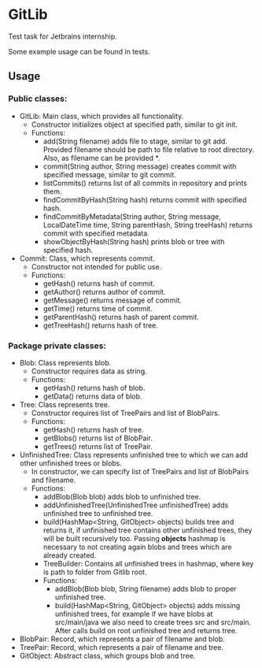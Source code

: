 # GitLib

Test task for Jetbrains internship.

Some example usage can be found in tests.

## Usage

### Public classes:
* GitLib:
    Main class, which provides all functionality.
    * Constructor initializes object at specified path, similar to git init.
    * Functions:
       * add(String filename) adds file to stage, similar to git add. Provided filename should be path to file relative
      to root directory. Also, as filename can be provided *. 
       * commit(String author, String message) creates commit with specified message, similar to git commit.
       * listCommits() returns list of all commits in repository and prints them.
       * findCommitByHash(String hash) returns commit with specified hash.
       * findCommitByMetadata(String author, String message, LocalDateTime time, String parentHash, String treeHash) 
      returns commit with specified metadata.
       * showObjectByHash(String hash) prints blob or tree with specified hash.
* Commit:
    Class, which represents commit.
    * Constructor not intended for public use.
    * Functions:
       * getHash() returns hash of commit.
       * getAuthor() returns author of commit.
       * getMessage() returns message of commit.
       * getTime() returns time of commit.
       * getParentHash() returns hash of parent commit.
       * getTreeHash() returns hash of tree.
### Package private classes:
* Blob:
    Class represents blob.
    * Constructor requires data as string.
    * Functions:
       * getHash() returns hash of blob.
       * getData() returns data of blob.
* Tree:
    Class represents tree.
    * Constructor requires list of TreePairs and list of BlobPairs.
    * Functions:
       * getHash() returns hash of tree.
       * getBlobs() returns list of BlobPair.
       * getTrees() returns list of TreePair.
* UnfinishedTree:
    Class represents unfinished tree to which we can add other unfinished trees or blobs.
    * In constructor, we can specify list of TreePairs and list of BlobPairs and filename.
    * Functions:
       * addBlob(Blob blob) adds blob to unfinished tree.
       * addUnfinishedTree(UnfinishedTree unfinishedTree) adds unfinished tree to unfinished tree.
       * build(HashMap<String, GitObject> objects) builds tree and returns it, if unfinished tree contains other 
        unfinished trees, they will be built recursively too. Passing **objects** hashmap is necessary to not creating again blobs 
      and trees which are already created.
      * TreeBuilder:
          Contains all unfinished trees in hashmap, where key is path to folder from Gitlib root.
      * Functions:
           * addBlob(Blob blob, String filename) adds blob to proper unfinished tree.
           * build(HashMap<String, GitObject> objects) adds missing unfinished trees, for example if we have blobs at 
           src/main/java we also need to create trees src and src/main. After calls build on root unfinished tree 
          and returns tree.
* BlobPair:
    Record, which represents a pair of filename and blob.
* TreePair:
    Record, which represents a pair of filename and tree.
* GitObject:
    Abstract class, which groups blob and tree.
